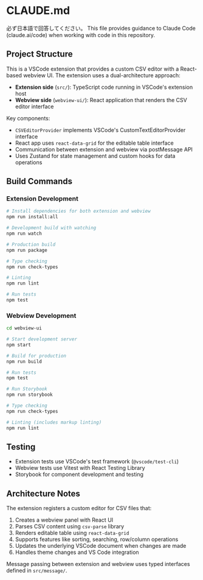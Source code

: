 # CLAUDE.md
必ず日本語で回答してください。
This file provides guidance to Claude Code (claude.ai/code) when working with code in this repository.

## Project Structure

This is a VSCode extension that provides a custom CSV editor with a React-based webview UI. The extension uses a dual-architecture approach:

- **Extension side** (`src/`): TypeScript code running in VSCode's extension host
- **Webview side** (`webview-ui/`): React application that renders the CSV editor interface

Key components:
- `CSVEditorProvider` implements VSCode's CustomTextEditorProvider interface
- React app uses `react-data-grid` for the editable table interface
- Communication between extension and webview via postMessage API
- Uses Zustand for state management and custom hooks for data operations

## Build Commands

### Extension Development
```bash
# Install dependencies for both extension and webview
npm run install:all

# Development build with watching
npm run watch

# Production build
npm run package

# Type checking
npm run check-types

# Linting
npm run lint

# Run tests
npm test
```

### Webview Development
```bash
cd webview-ui

# Start development server
npm start

# Build for production
npm run build

# Run tests
npm test

# Run Storybook
npm run storybook

# Type checking
npm run check-types

# Linting (includes markup linting)
npm run lint
```

## Testing

- Extension tests use VSCode's test framework (`@vscode/test-cli`)
- Webview tests use Vitest with React Testing Library
- Storybook for component development and testing

## Architecture Notes

The extension registers a custom editor for CSV files that:
1. Creates a webview panel with React UI
2. Parses CSV content using `csv-parse` library
3. Renders editable table using `react-data-grid`
4. Supports features like sorting, searching, row/column operations
5. Updates the underlying VSCode document when changes are made
6. Handles theme changes and VS Code integration

Message passing between extension and webview uses typed interfaces defined in `src/message/`.